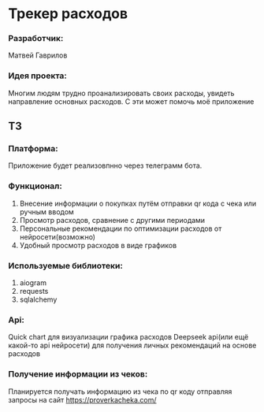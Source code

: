 # Трекер расходов

### Разработчик:
Матвей Гаврилов

### Идея проекта:
Многим людям трудно проанализировать своих расходы, увидеть направление основных расходов. С эти может помочь моё приложение

## ТЗ

### Платформа: 
Приложение будет реализовпнно через телеграмм бота.
### Функционал:
1. Внесение информации о покупках путём отправки qr кода с чека или ручным вводом
2. Просмотр расходов, сравнение с другими периодами
3. Персональные рекомендации по оптимизации расходов от нейросети(возможно)
4. Удобный просмотр расходов в виде графиков
### Используемые библиотеки: 
1. aiogram
2. requests
3. sqlalchemy
### Api: 
Quick chart для визуализации графика расходов 
Deepseek api(или ещё какой-то api нейросети) для получения личных рекомендаций на основе расходов
### Получение информации из чеков:
Планируется получать информацию из чека по qr коду отправляя запросы на сайт https://proverkacheka.com/

